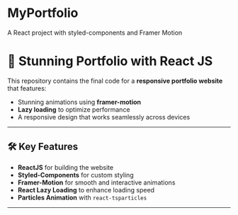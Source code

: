 # MyPortfolio
A React project with styled-components and Framer Motion

# 📄 Stunning Portfolio with React JS

This repository contains the final code for a **responsive portfolio website** that features:

- Stunning animations using **framer-motion**
- **Lazy loading** to optimize performance
- A responsive design that works seamlessly across devices

---

## 🛠️ Key Features

- **ReactJS** for building the website
- **Styled-Components** for custom styling
- **Framer-Motion** for smooth and interactive animations
- **React Lazy Loading** to enhance loading speed
- **Particles Animation** with `react-tsparticles`

---

